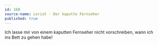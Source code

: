 ```yaml
---
id: 168
source-name: Loriot - Der kaputte Fernseher
published: true
---
```

 Ich lasse mir von einem kaputten Fernseher nicht vorschreiben, wann ich ins Bett zu gehen habe!
